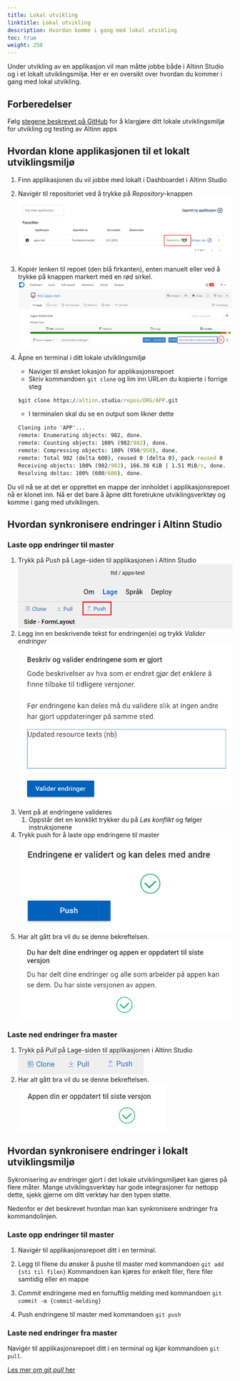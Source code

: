 ```yaml
---
title: Lokal utvikling
linktitle: Lokal utvikling
description: Hvordan komme i gang med lokal utvikling
toc: true
weight: 250
---
```


Under utvikling av en applikasjon vil man måtte jobbe både i Altinn Studio og 
i et lokalt utviklingsmiljø. 
Her er en oversikt over hvordan du kommer i gang med lokal utvikling. 

## Forberedelser 

Følg [stegene beskrevet på GitHub](https://github.com/Altinn/app-localtest/blob/master/README.md#prerequisites)
for å klargjøre ditt lokale utviklingsmiljø for utvikling og testing av Altinn apps

## Hvordan klone applikasjonen til et lokalt utviklingsmiljø

1. Finn applikasjonen du vil jobbe med lokalt i Dashboardet i Altinn Studio
   
2. Navigér til repositoriet ved å trykke på _Repository_-knappen
    ![Repositoryknappen markert i et bilde](find-app-in-dashboard.png)

3. Kopiér lenken til repoet (den blå firkanten), enten manuelt
   eller ved å trykke på knappen markert med en rød sirkel.
    ![Markert url til repository i Gitea i et bilde](copy-repo-link.png)

4. Åpne en terminal i ditt lokale utviklingsmiljø
    - Naviger til ønsket lokasjon for applikasjonsrepoet
    - Skriv kommandoen `git clone` og lim inn URLen du kopierte i forrige steg
   
    ```cmd
    $git clone https://altinn.studio/repos/ORG/APP.git
    ```
   
    - I terminalen skal du se en output som likner dette
   
    ```cmd
    Cloning into 'APP'...
    remote: Enumerating objects: 982, done.
    remote: Counting objects: 100% (982/982), done.
    remote: Compressing objects: 100% (950/950), done.
    remote: Total 982 (delta 600), reused 0 (delta 0), pack-reused 0 
    Receiving objects: 100% (982/982), 166.38 KiB | 1.51 MiB/s, done.
    Resolving deltas: 100% (600/600), done.
    ```

Du vil nå se at det er opprettet en mappe der innholdet i applikasjonsrepoet nå er klonet inn.
Nå er det bare å åpne ditt foretrukne utviklingsverktøy og komme i gang med utviklingen.

## Hvordan synkronisere endringer i Altinn Studio

### Laste opp endringer til master

1. Trykk på _Push_ på Lage-siden til applikasjonen i Altinn Studio
   ![Push-knappen markert i Altin Studio](push-button-in-studio.png)
2. Legg inn en beskrivende tekst for endringen(e) og trykk _Valider endringer_
    ![Commitmelding og valider-endringer illustrert](commit-message.png)
3. Vent på at endringene valideres
   1. Oppstår det en konklikt trykker du på _Løs konflikt_ og følger instruksjonene
4. Trykk push for å laste opp endringene til master
    ![Push knappen illustrert](push.png)
5. Har alt gått bra vil du se denne bekreftelsen.
    ![Push bekreftelse](push-confirmation.png)

### Laste ned endringer fra master
1. Trykk på _Pull_ på Lage-siden til applikasjonen i Altinn Studio
   ![Pull markert i Altinn Studio](pull.png)
2. Har alt gått bra vil du se denne bekreftelsen.
    ![Push bekreftelse](pull-successful.png)

## Hvordan synkronisere endringer i lokalt utviklingsmiljø

Sykronisering av endringer gjort i det lokale utviklingsmiljøet kan gjøres på flere måter.
Mange utviklingsverktøy har gode integrasjoner for nettopp dette, 
sjekk gjerne om ditt verktøy har den typen støtte. 

Nedenfor er det beskrevet hvordan man kan synkronisere endringer 
fra kommandolinjen.

### Laste opp endringer til master

1. Navigér til applikasjonsrepoet ditt i en terminal.

2. Legg til filene du ønsker å pushe til master med kommandoen `git add {sti til filen}`
   Kommandoen kan kjøres for enkelt filer, flere filer samtidig eller en mappe

3. _Commit_ endringene med en fornuftlig melding med kommandoen `git commit -m {commit-melding}`

4. Push endringene til master med kommandoen `git push`

### Laste ned endringer fra master

Navigér til applikasjonsrepoet ditt i en terminal og kjør kommandoen `git pull`.

[Les mer om _git pull_ her](https://git-scm.com/docs/git-pull)